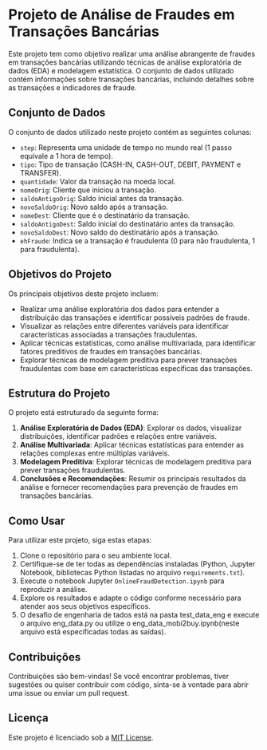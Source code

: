 # Projeto de Análise de Fraudes em Transações Bancárias

Este projeto tem como objetivo realizar uma análise abrangente de fraudes em transações bancárias utilizando técnicas de análise exploratória de dados (EDA) e modelagem estatística. O conjunto de dados utilizado contém informações sobre transações bancárias, incluindo detalhes sobre as transações e indicadores de fraude.

## Conjunto de Dados

O conjunto de dados utilizado neste projeto contém as seguintes colunas:

- `step`: Representa uma unidade de tempo no mundo real (1 passo equivale a 1 hora de tempo).
- `tipo`: Tipo de transação (CASH-IN, CASH-OUT, DEBIT, PAYMENT e TRANSFER).
- `quantidade`: Valor da transação na moeda local.
- `nomeOrig`: Cliente que iniciou a transação.
- `saldoAntigoOrig`: Saldo inicial antes da transação.
- `novoSaldoOrig`: Novo saldo após a transação.
- `nomeDest`: Cliente que é o destinatário da transação.
- `saldoAntigoDest`: Saldo inicial do destinatário antes da transação.
- `novoSaldoDest`: Novo saldo do destinatário após a transação.
- `ehFraude`: Indica se a transação é fraudulenta (0 para não fraudulenta, 1 para fraudulenta).

## Objetivos do Projeto

Os principais objetivos deste projeto incluem:

- Realizar uma análise exploratória dos dados para entender a distribuição das transações e identificar possíveis padrões de fraude.
- Visualizar as relações entre diferentes variáveis para identificar características associadas a transações fraudulentas.
- Aplicar técnicas estatísticas, como análise multivariada, para identificar fatores preditivos de fraudes em transações bancárias.
- Explorar técnicas de modelagem preditiva para prever transações fraudulentas com base em características específicas das transações.

## Estrutura do Projeto

O projeto está estruturado da seguinte forma:

1. **Análise Exploratória de Dados (EDA)**: Explorar os dados, visualizar distribuições, identificar padrões e relações entre variáveis.
2. **Análise Multivariada**: Aplicar técnicas estatísticas para entender as relações complexas entre múltiplas variáveis.
3. **Modelagem Preditiva**: Explorar técnicas de modelagem preditiva para prever transações fraudulentas.
4. **Conclusões e Recomendações**: Resumir os principais resultados da análise e fornecer recomendações para prevenção de fraudes em transações bancárias.

## Como Usar

Para utilizar este projeto, siga estas etapas:

1. Clone o repositório para o seu ambiente local.
2. Certifique-se de ter todas as dependências instaladas (Python, Jupyter Notebook, bibliotecas Python listadas no arquivo `requirements.txt`).
3. Execute o notebook Jupyter `OnlineFraudDetection.ipynb` para reproduzir a análise.
4. Explore os resultados e adapte o código conforme necessário para atender aos seus objetivos específicos.
5. O desafio de engenharia de tados está na pasta test_data_eng e execute o arquivo eng_data.py ou utilize o eng_data_mobi2buy.ipynb(neste arquivo está especificadas todas as saídas). 

## Contribuições

Contribuições são bem-vindas! Se você encontrar problemas, tiver sugestões ou quiser contribuir com código, sinta-se à vontade para abrir uma issue ou enviar um pull request.

## Licença

Este projeto é licenciado sob a [MIT License](LICENSE).



